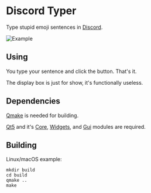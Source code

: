 # Discord Typer

Type stupid emoji sentences in [Discord](https://discordapp.com/).

![Example](./example.jpg?raw=true "Example")

## Using

You type your sentence and click the button. That's it.

The display box is just for show, it's functionally useless.

## Dependencies

[Qmake](https://doc.qt.io/qt-5/qmake-manual.html) is needed for building.

[Qt5](https://www.qt.io/) and it's [Core](https://doc.qt.io/qt-5/qtcore-index.html), [Widgets](https://doc.qt.io/qt-5/qtwidgets-index.html), and [Gui](https://doc.qt.io/qt-5/qtgui-index.html) modules are required.

## Building

Linux/macOS example:

```
mkdir build
cd build
qmake ..
make
```
